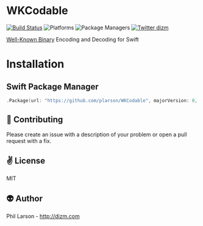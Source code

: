 # WKCodable

[![Build Status](https://travis-ci.org/plarson/WKBCodable.svg?branch=master)](https://travis-ci.org/plarson/WKBCodable)
![Platforms](https://img.shields.io/badge/platforms-Linux%20%7C%20OS%20X-blue.svg)
![Package Managers](https://img.shields.io/badge/package%20managers-SwiftPM-yellow.svg)
[![Twitter dizm](https://img.shields.io/badge/twitter-dizm-green.svg)](http://twitter.com/dizm)

[Well-Known Binary](http://edndoc.esri.com/arcsde/8.3/sql_interface/concepts/the_well_known_binary_representation.htm) Encoding and Decoding for Swift

# Installation

## Swift Package Manager

```swift
.Package(url: "https://github.com/plarson/WKCodable", majorVersion: 0, minor: 1)
```

:gift_heart: Contributing
------------
Please create an issue with a description of your problem or open a pull request with a fix.

:v: License
-------
MIT

:alien: Author
------
Phil Larson - http://dizm.com
